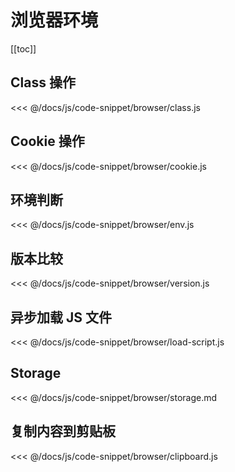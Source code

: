 # 浏览器环境

[[toc]]

## Class 操作

<<< @/docs/js/code-snippet/browser/class.js

## Cookie 操作

<<< @/docs/js/code-snippet/browser/cookie.js

## 环境判断

<<< @/docs/js/code-snippet/browser/env.js

## 版本比较

<<< @/docs/js/code-snippet/browser/version.js

## 异步加载 JS 文件

<<< @/docs/js/code-snippet/browser/load-script.js

## Storage

<<< @/docs/js/code-snippet/browser/storage.md

## 复制内容到剪贴板

<<< @/docs/js/code-snippet/browser/clipboard.js

